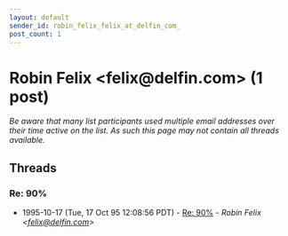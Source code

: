 ```yaml
---
layout: default
sender_id: robin_felix_felix_at_delfin_com_
post_count: 1
---
```


# Robin Felix <felix<span>@</span>delfin.com> (1 post)

_Be aware that many list participants used multiple email addresses over their time active on the list. As such this page may not contain all threads available._

## Threads

### Re: 90%
+ 1995-10-17 (Tue, 17 Oct 95 12:08:56 PDT) - [Re: 90%](/archive/1995/10/86296243ac14362251d9d1f03eede0d2a6e980a592e9fdc15ace8149dc068bcc) - _Robin Felix \<felix@delfin.com\>_

